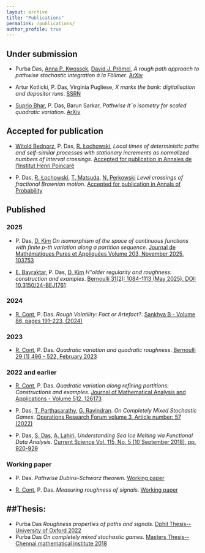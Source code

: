```yaml
---
layout: archive
title: "Publications"
permalink: /publications/
author_profile: true
---
```



## Under submission
* Purba Das, [Anna P. Kwossek](https://quarimafi.univie.ac.at/about-us/anna-paula-kwossek/), [David J. Prömel](https://www.wim.uni-mannheim.de/proemel/team/prof-dr-david-proemel/), _A rough path approach to pathwise stochastic integration à la Föllmer_. <a href="https://arxiv.org/abs/2507.17363" target="_blank" rel="noopener noreferrer">ArXiv</a> 

* Artur Kotlicki, P. Das, Virginia Pugliese, _X marks the bank: digitalisation and depositor runs_. <a href="https://papers.ssrn.com/sol3/papers.cfm?abstract_id=5231564" target="_blank" rel="noopener noreferrer">SSRN</a> 

* [Suprio Bhar](https://home.iitk.ac.in/~suprio/Research/), P. Das, Barun Sarkar, _Pathwise Itˆo isometry for scaled quadratic variation_. <a href="https://arxiv.org/abs/2504.18290" target="_blank" rel="noopener noreferrer">ArXiv</a> 

## Accepted for publication
* [Witold Bednorz](https://www.mimuw.edu.pl/~wbednorz/english.htm), P. Das, [R. Łochowski](https://rafallochowski.github.io/indexeng.html),  _Local times of deterministic paths and self-similar processes with
  stationary increments as normalized numbers of interval crossings_. [Accepted for publication in Annales de l’Institut Henri Poincaré](https://imstat.org/journals-and-publications/annales-de-linstitut-henri-poincare/annales-de-linstitut-henri-poincare-accepted-papers/)


* P. Das, [R. Łochowski](https://rafallochowski.github.io/indexeng.html), [T. Matsuda](https://toyomumatsuda.github.io/), [N. Perkowski](https://www.mi.fu-berlin.de/math/groups/stoch/members/Professors/perkowski.html) _Level crossings of fractional Brownian motion_. [Accepted for publication in Annals of Probability](https://arxiv.org/abs/2308.08274)

## Published
### 2025
* P. Das, [D. Kim](https://sites.google.com/view/donghan-kim) _On isomorphism of the space of continuous functions with finite p-th variation along a partition sequence_. <a href="https://www.sciencedirect.com/science/article/pii/S0021782425000972?via%3Dihub" target="_blank" rel="noopener noreferrer">Journal de Mathématiques Pures et Appliquées Volume 203, November 2025, 103753
</a>

* [E. Bayraktar](https://sites.lsa.umich.edu/erhan/), P. Das, [D. Kim](https://sites.google.com/view/donghan-kim) _H\"older regularity and roughness: construction and examples_. [Bernoulli 31(2): 1084-1113 (May 2025). DOI: 10.3150/24-BEJ1761](https://projecteuclid.org/journals/bernoulli/volume-31/issue-2/H%C3%B6lder-regularity-and-roughness-Construction-and-examples/10.3150/24-BEJ1761.full)

### 2024
* [R. Cont](http://rama.cont.perso.math.cnrs.fr/), P. Das. _Rough Volatility: Fact or Artefact?_. [Sankhya B - Volume 86, pages 191–223, (2024)
](https://link.springer.com/article/10.1007/s13571-024-00322-2)

### 2023
* [R. Cont](http://rama.cont.perso.math.cnrs.fr/), P. Das. _Quadratic variation and quadratic roughness_. [Bernoulli 29 (1) 496 - 522, February 2023](https://projecteuclid.org/journals/bernoulli/volume-29/issue-1/Quadratic-variation-and-quadratic-roughness/10.3150/22-BEJ1466.full )

### 2022 and earlier
* [R. Cont](http://rama.cont.perso.math.cnrs.fr/), P. Das. _Quadratic variation along refining partitions: Constructions and examples_. [Journal of Mathematical Analysis and Applications - Volume 512, 126173](https://www.sciencedirect.com/science/article/pii/S0022247X22001871) 



* P. Das, [T. Parthasarathy](https://scholar.google.com/citations?user=CpvQD2wAAAAJ&hl=en), [G. Ravindran](https://www.isichennai.res.in/~ravi/). _On Completely Mixed Stochastic Games_. [Operations Research Forum volume 3, Article number: 57 (2022)](https://link.springer.com/article/10.1007/s43069-022-00150-y#:~:text=A%20stochastic%20game%20is%20said,played%20with%20strictly%20positive%20probabilities.)

* P. Das, [S. Das](https://www.cmi.ac.in/~sourish/), [A. Lahiri.](https://www.iittp.ac.in/dr-ananya-lahiri) _Understanding Sea Ice Melting via Functional Data Analysis_. [Current Science Vol. 115, No. 5 (10 September 2018), pp. 920-929](https://www.jstor.org/stable/26978320?seq=1)

</ol>

### Working paper
* P. Das. _Pathwise Dubins-Schwarz theorem_. [Working paper]()

* [R. Cont](http://rama.cont.perso.math.cnrs.fr/), P. Das. _Measuring roughness of signals_. [Working paper]()

##Thesis: 
---
 
 * Purba Das _Roughness properties of paths and signals_. [Dphil Thesis--University of Oxford 2022](https://ora.ox.ac.uk/objects/uuid:d652aa3a-b4b7-4578-880a-b7bb4c2f31b0)
 * Purba Das _On completely mixed stochastic games_. [Masters Thesis-- Chennai mathematical institute 2018](https://drive.google.com/file/d/1-havnL4d1vtkf1CF13YGShW6MQ2wO5pa/view?usp=share_link)
 
 
 
 
 
 
 
 
 
 
 
 
 
 
 
 
 
 
 
 
 
 
 
 
 
 
 
 
 
 
 
 
 
 
 
 
 
 
 
 
 

<!----- 
<ul>
  <li> R. Cont, P. Das. <i> Quadratic variation and quadratic roughness</i>. <a href="https://arxiv.org/abs/1907.03115"> Arxiv </a> </li>
  <li> R. Cont, P. Das. <i> Functions with quadratic variation along refining partitions</i>. <a href="https://arxiv.org/abs/2109.12635"> Arxiv </a> </li>
  <li> P. Das, T. Parthasarathy, G. Ravindran. <i> On Completely Mixed Stochastic Games</i>. <a href="https://arxiv.org/abs/1703.04619"> Arxiv </a> </li>
  <li> P. Das, A. Lahiri, S. Das. <i> Understanding Sea Ice Melting via Functional Data Analysis</i>. <a href="https://www.semanticscholar.org/paper/Understanding-Sea-Ice-Melting-Via-Functional-Data-Das-Lahiri/55da888baeb3c6bafa24bff8c4156b4047244b68"> Semanticscholar </a> </li>
</ul>
-->
